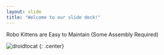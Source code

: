 ```yaml
---
layout: slide
title: "Welcome to our slide deck!"
---
```


Robo Kittens are Easy to Maintain (Some Assembly Required)

![droidtocat](https://octodex.github.com/images/droidtocat.png)
{: .center}
